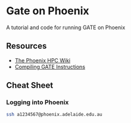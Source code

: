 # Gate on Phoenix
A tutorial and code for running GATE on Phoenix

## Resources

 - [The Phoenix HPC Wiki](https://wiki.adelaide.edu.au/hpc/index.php/Main_Page)
 - [Compiling GATE Instructions](https://opengate.readthedocs.io/en/latest/compilation_instructions.html)

## Cheat Sheet

### Logging into Phoenix

```sh
ssh a1234567@phoenix.adelaide.edu.au
```

